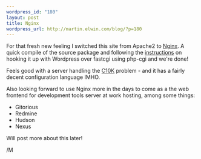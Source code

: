 ```yaml
--- 
wordpress_id: "180"
layout: post
title: Nginx
wordpress_url: http://martin.elwin.com/blog/?p=180
---
```

For that fresh new feeling I switched this site from Apache2 to <a href="http://nginx.org">Nginx</a>. A quick compile of the source package and following the <a href="http://wiki.nginx.org/Wordpress">instructions</a> on hooking it up with Wordpress over fastcgi using php-cgi and we're done!

Feels good with a server handling the <a href="http://en.wikipedia.org/wiki/C10k_problem">C10K</a> problem - and it has a fairly decent configuration language IMHO.

Also looking forward to use Nginx more in the days to come as a the web frontend for development tools server at work hosting, among some things:

<ul>
	<li>Gitorious</li>
	<li>Redmine</li>
	<li>Hudson</li>
	<li>Nexus</li>
</ul>

Will post more about this later!

/M
